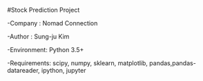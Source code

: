 #Stock Prediction Project

-Company    : Nomad Connection

-Author     : Sung-ju Kim

-Environment: Python 3.5+

-Requirements: scipy, numpy, sklearn, matplotlib, pandas,pandas-datareader, ipython, jupyter